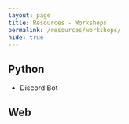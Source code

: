 ```yaml
---
layout: page
title: Resources - Workshops
permalink: /resources/workshops/
hide: true
---
```


## Python

- Discord Bot

## Web


